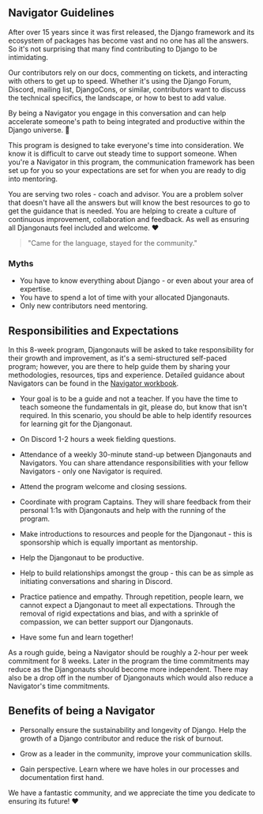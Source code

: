 ## Navigator Guidelines

After over 15 years since it was first released, the Django framework and its ecosystem of packages has become vast 
and no one has all the answers. So it's not surprising that many find contributing to 
Django to be intimidating.

Our contributors rely on our docs, commenting on tickets, and interacting with others 
to get up to speed. Whether it's using the Django Forum, Discord, mailing list,
DjangoCons, or similar, contributors want to discuss the technical specifics, the landscape, or how 
to best to add value.

By being a Navigator you engage in this conversation and can help accelerate someone's 
path to being integrated and productive within the Django universe. :rocket:

This program is designed to take everyone's time into consideration. We know it is 
difficult to carve out steady time to support someone. When you're a Navigator in this 
program, the communication framework has been set up for you so your expectations are 
set for when you are ready to dig into mentoring.

You are serving two roles - coach and advisor. You are a problem solver that doesn't 
have all the answers but will know the best resources to go to get the guidance that is 
needed. You are helping to create a culture of continuous improvement, collaboration and 
feedback. As well as ensuring all Djangonauts feel included and welcome. :heart:

> "Came for the language, stayed for the community." 


### Myths

- You have to know everything about Django - or even about your area of expertise.
- You have to spend a lot of time with your allocated Djangonauts.
- Only new contributors need mentoring.


## Responsibilities and Expectations

In this 8-week program, Djangonauts will be asked to take responsibility for their 
growth and improvement, as it's a semi-structured self-paced program; however, you are 
there to help guide them by sharing your methodologies, resources, tips and experience.
Detailed guidance about Navigators can be found in the [Navigator workbook](https://djangonaut.space/resource/navigator-workbook/).

- Your goal is to be a guide and not a teacher. If you have the time to teach someone the 
  fundamentals in git, please do, but know that isn't required. In this scenario, you 
  should be able to help identify resources for learning git for the Djangonaut.
  
- On Discord 1-2 hours a week fielding questions.

- Attendance of a weekly 30-minute stand-up between Djangonauts and Navigators. You can 
  share attendance responsibilities with your fellow Navigators - only one Navigator is 
  required.
  
- Attend the program welcome and closing sessions.

- Coordinate with program Captains. They will share feedback from their personal 1:1s 
  with Djangonauts and help with the running of the program.
  
- Make introductions to resources and people for the Djangonaut - this is sponsorship 
  which is equally important as mentorship.
  
- Help the Djangonaut to be productive.

- Help to build relationships amongst the group - this can be as simple as initiating 
  conversations and sharing in Discord.

- Practice patience and empathy. Through repetition, people learn, we cannot expect a 
  Djangonaut to meet all expectations. Through the removal of rigid expectations and 
  bias, and with a sprinkle of compassion, we can better support our Djangonauts.

- Have some fun and learn together!

As a rough guide, being a Navigator should be roughly a 2-hour per week commitment for 8 weeks. 
Later in the program the time commitments may reduce as the Djangonauts should become
more independent. There may also be a drop off in the number of Djangonauts which would
also reduce a Navigator's time commitments.


## Benefits of being a Navigator

- Personally ensure the sustainability and longevity of Django. Help the growth of a 
  Django contributor and reduce the risk of burnout.
  
- Grow as a leader in the community, improve your communication skills.

- Gain perspective. Learn where we have holes in our processes and documentation first 
  hand.
  

We have a fantastic community, and we appreciate the time you dedicate to ensuring 
its future! :heart:
